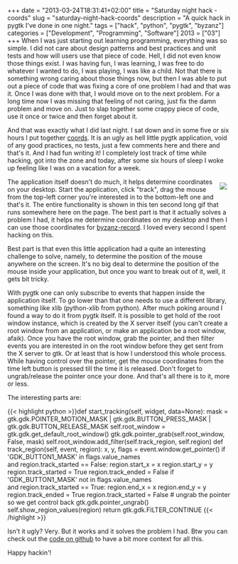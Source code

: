 +++
date = "2013-03-24T18:31:41+02:00"
title = "Saturday night hack - coords"
slug = "saturday-night-hack-coords"
description = "A quick hack in pygtk I've done in one night."
tags = ["hack", "python", "pygtk", "byzanz"]
categories = ["Development", "Programming", "Software"]
2013 = ["03"]
+++
When I was just starting out learning programming, everything was so simple. I did not care about design patterns and best practices and unit tests and how will users use that piece of code. Hell, I did not even know those things exist. I was having fun, I was learning, I was free to do whatever I wanted to do, I was playing, I was like a child. Not that there is something wrong caring about those things now, but then I was able to put out a piece of code that was fixing a core of one problem I had and that was it. Once I was done with that, I would move on to the next problem. For a long time now I was missing that feeling of not caring, just fix the damn problem and move on. Just to slap together some crappy piece of code, use it once or twice and then forget about it.

And that was exactly what I did last night. I sat down and in some five or six hours I put together <a href="https://github.com/robertbasic/coords">coords</a>. It is an ugly as hell little pygtk application, void of any good practices, no tests, just a few comments here and there and that's it. And I had fun writing it! I completely lost track of time while hacking, got into the zone and today, after some six hours of sleep I woke up feeling like I was on a vacation for a week.

<img unselectable="on" style="float:right;padding:10px;" src="/img/posts/coords.gif">

The application itself doesn't do much, it helps determine coordinates on your desktop. Start the application, click "track", drag the mouse from the top-left corner you're interested in to the bottom-left one and that's it. The entire functionality is shown in this ten second long gif that runs somewhere here on the page. The best part is that it actually solves a problem I had, it helps me determine coordinates on my desktop and then I can use those coordinates for <a href="https://git.gnome.org/browse/byzanz/">byzanz-record</a>. I loved every second I spent hacking on this.

Best part is that even this little application had a quite an interesting challenge to solve, namely, to determine the position of the mouse anywhere on the screen. It's no big deal to determine the position of the mouse inside your application, but once you want to break out of it, well, it gets bit tricky.

With pygtk one can only subscribe to events that happen inside the application itself. To go lower than that one needs to use a different library, something like xlib (python-xlib from python). After much poking around I found a way to do it from pygtk itself. It is possible to get hold of the root window instance, which is created by the X server itself (you can't create a root window from an application, or make an application be a root window, afaik). Once you have the root window, grab the pointer, and then filter events you are interested in on the root window before they get sent from the X server to gtk. Or at least that is how I understood this whole process. While having control over the pointer, get the mouse coordinates from the time left button is pressed till the time it is released. Don't forget to ungrab/release the pointer once your done. And that's all there is to it, more or less.

The interesting parts are:

{{< highlight python >}}def start_tracking(self, widget, data=None):
    mask = gtk.gdk.POINTER_MOTION_MASK | gtk.gdk.BUTTON_PRESS_MASK | gtk.gdk.BUTTON_RELEASE_MASK
    self.root_window = gtk.gdk.get_default_root_window()
    gtk.gdk.pointer_grab(self.root_window, False, mask)
    self.root_window.add_filter(self.track_region, self.region)
def track_region(self, event, region):
    x, y, flags = event.window.get_pointer()
    if 'GDK_BUTTON1_MASK' in flags.value_names \
            and region.track_started == False:
        region.start_x = x
        region.start_y = y
        region.track_started = True
        region.track_ended = False
    if 'GDK_BUTTON1_MASK' not in flags.value_names \
            and region.track_started == True:
        region.end_x = x
        region.end_y = y
        region.track_ended = True
        region.track_started = False
        # ungrab the pointer so we get control back
        gtk.gdk.pointer_ungrab()
        self.show_region_values(region)
    return gtk.gdk.FILTER_CONTINUE
{{< /highlight >}}

Isn't it ugly? Very. But it works and it solves the problem I had. Btw you can check out the <a href="https://github.com/robertbasic/coords/blob/master/coords.py">code on github</a> to have a bit more context for all this.

Happy hackin'!
